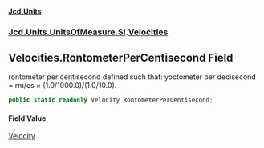 #### [Jcd.Units](index 'index')
### [Jcd.Units.UnitsOfMeasure.SI](Jcd.Units.UnitsOfMeasure.SI 'Jcd.Units.UnitsOfMeasure.SI').[Velocities](Velocities 'Jcd.Units.UnitsOfMeasure.SI.Velocities')

## Velocities.RontometerPerCentisecond Field

rontometer per centisecond defined such that: yoctometer per decisecond = rm/cs × (1.0/1000.0)/(1.0/10.0).

```csharp
public static readonly Velocity RontometerPerCentisecond;
```

#### Field Value
[Velocity](Velocity 'Jcd.Units.UnitTypes.Velocity')